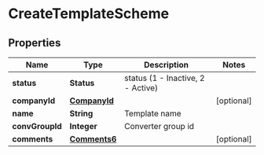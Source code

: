 

# CreateTemplateScheme


## Properties

| Name | Type | Description | Notes |
|------------ | ------------- | ------------- | -------------|
|**status** | **Status** | status (1 - Inactive, 2 - Active) |  |
|**companyId** | [**CompanyId**](CompanyId.md) |  |  [optional] |
|**name** | **String** | Template name |  |
|**convGroupId** | **Integer** | Converter group id |  |
|**comments** | [**Comments6**](Comments6.md) |  |  [optional] |



